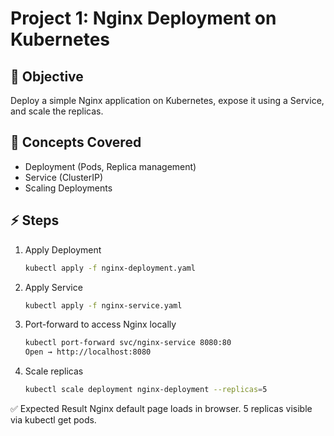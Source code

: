 # Project 1: Nginx Deployment on Kubernetes

## 🎯 Objective
Deploy a simple Nginx application on Kubernetes, expose it using a Service, and scale the replicas.

## 📝 Concepts Covered
- Deployment (Pods, Replica management)
- Service (ClusterIP)
- Scaling Deployments

## ⚡ Steps
1. Apply Deployment
   ```bash
   kubectl apply -f nginx-deployment.yaml

2. Apply Service
   ```bash
   kubectl apply -f nginx-service.yaml

3. Port-forward to access Nginx locally
   ```bash
   kubectl port-forward svc/nginx-service 8080:80
   Open → http://localhost:8080

4. Scale replicas
   ```bash
   kubectl scale deployment nginx-deployment --replicas=5

✅ Expected Result
Nginx default page loads in browser.
5 replicas visible via kubectl get pods.